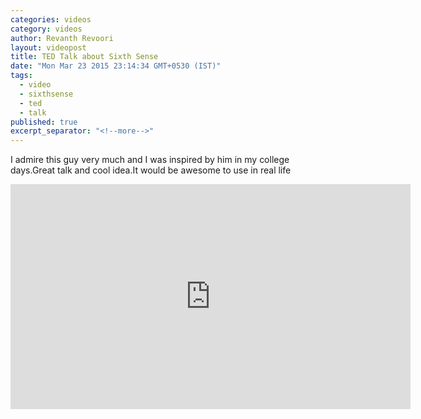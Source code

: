 ```yaml
---
categories: videos
category: videos
author: Revanth Revoori
layout: videopost
title: TED Talk about Sixth Sense
date: "Mon Mar 23 2015 23:14:34 GMT+0530 (IST)"
tags: 
  - video
  - sixthsense
  - ted
  - talk
published: true
excerpt_separator: "<!--more-->"
---
```



<div><p>I admire this guy very much and I was inspired by him in my college days.Great talk and cool idea.It would be awesome to use in real life</p></div>
<div class="video-container">
<iframe src="https://embed-ssl.ted.com/talks/pattie_maes_demos_the_sixth_sense.html" width="640" height="360" frameborder="0" scrolling="no" webkitAllowFullScreen mozallowfullscreen allowFullScreen></iframe>
</div>
<!--more-->
